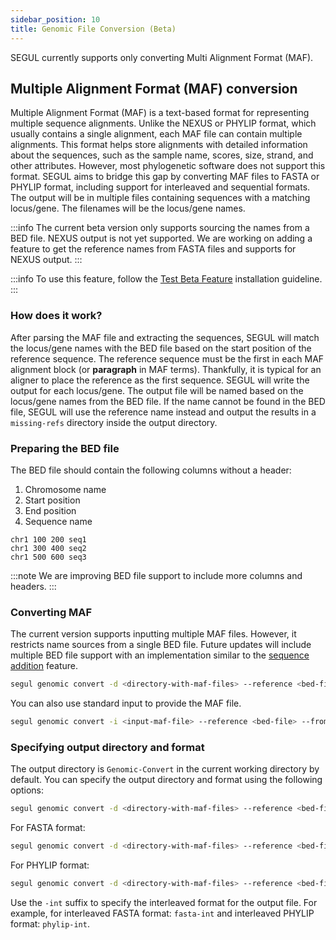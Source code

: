```yaml
---
sidebar_position: 10
title: Genomic File Conversion (Beta)
---
```


SEGUL currently supports only converting Multi Alignment Format (MAF).

## Multiple Alignment Format (MAF) conversion

Multiple Alignment Format (MAF) is a text-based format for representing multiple sequence alignments. Unlike the NEXUS or PHYLIP format, which usually contains a single alignment, each MAF file can contain multiple alignments. This format helps store alignments with detailed information about the sequences, such as the sample name, scores, size, strand, and other attributes. However, most phylogenetic software does not support this format. SEGUL aims to bridge this gap by converting MAF files to FASTA or PHYLIP format, including support for interleaved and sequential formats. The output will be in multiple files containing sequences with a matching locus/gene. The filenames will be the locus/gene names.

:::info
The current beta version only supports sourcing the names from a BED file. NEXUS output is not yet supported. We are working on adding a feature to get the reference names from FASTA files and supports for NEXUS output. 
:::

:::info
To use this feature, follow the [Test Beta Feature](/docs/installation/install-dev) installation guideline. 
:::

### How does it work?

After parsing the MAF file and extracting the sequences, SEGUL will match the locus/gene names with the BED file based on the start position of the reference sequence. The reference sequence must be the first in each MAF alignment block (or __paragraph__ in MAF terms). Thankfully, it is typical for an aligner to place the reference as the first sequence. SEGUL will write the output for each locus/gene. The output file will be named based on the locus/gene names from the BED file. If the name cannot be found in the BED file, SEGUL will use the reference name instead and output the results in a `missing-refs` directory inside the output directory.

### Preparing the BED file

The BED file should contain the following columns without a header:

1. Chromosome name
2. Start position
3. End position
4. Sequence name

```plaintext
chr1 100 200 seq1
chr1 300 400 seq2
chr1 500 600 seq3
```

:::note
We are improving BED file support to include more columns and headers.
:::

### Converting MAF

The current version supports inputting multiple MAF files. However, it restricts name sources from a single BED file. Future updates will include multiple BED file support with an implementation similar to the [sequence addition](/docs/cli-usage/sequence-add) feature.

```bash
segul genomic convert -d <directory-with-maf-files> --reference <bed-file> -o <output-file> --from-bed
```

You can also use standard input to provide the MAF file.

```bash
segul genomic convert -i <input-maf-file> --reference <bed-file> --from-bed
```

### Specifying output directory and format

The output directory is `Genomic-Convert` in the current working directory by default. You can specify the output directory and format using the following options:

```bash
segul genomic convert -d <directory-with-maf-files> --reference <bed-file> -o <output-file> --from-bed --output-dir <output-directory> --output-format <format>
```

For FASTA format:

```bash
segul genomic convert -d <directory-with-maf-files> --reference <bed-file> -o <output-file> --from-bed --output-dir <output-directory> --output-format fasta
```

For PHYLIP format:

```bash
segul genomic convert -d <directory-with-maf-files> --reference <bed-file> -o <output-file> --from-bed --output-dir <output-directory> --output-format phylip
```

Use the `-int` suffix to specify the interleaved format for the output file. For example, for interleaved FASTA format: `fasta-int` and interleaved PHYLIP format: `phylip-int`.
